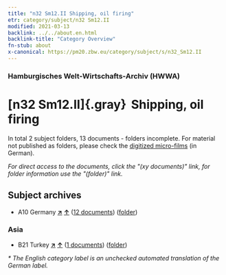 ```yaml
---
title: "n32 Sm12.II Shipping, oil firing"
etr: category/subject/n32 Sm12.II
modified: 2021-03-13
backlink: ../../about.en.html
backlink-title: "Category Overview"
fn-stub: about
x-canonical: https://pm20.zbw.eu/category/subject/s/n32_Sm12.II
---
```


### Hamburgisches Welt-Wirtschafts-Archiv (HWWA)
# [n32 Sm12.II]{.gray}&#8201; Shipping, oil firing&#160; 





In total 2 subject folders, 13 documents - folders incomplete.
For material not published as folders, please check the [digitized micro-films](/film/h1_sh.de.html) (in German).

_For direct access to the documents, click the "(xy documents)" link, for folder information use the "(folder)" link._

## Subject archives


- A10 Germany [**&nearr;**](../../../geo/i/126128/about.en.html "Germany (all folders)") [**&uarr;**](../../../geo/about.en.html#A10 "Country category system") (<a href="https://pm20.zbw.eu/dfgview/sh/126128,145582" title="about: Germany : Shipping, oil firing" target="_blank">12 documents</a>) ([folder](../../../../folder/sh/1261xx/126128/1455xx/145582/about.en.html))

### Asia

- B21 Turkey [**&nearr;**](../../../geo/i/141111/about.en.html "Turkey (all folders)") [**&uarr;**](../../../geo/about.en.html#B21 "Country category system") (<a href="https://pm20.zbw.eu/dfgview/sh/141111,145582" title="about: Turkey : Shipping, oil firing" target="_blank">1 documents</a>) ([folder](../../../../folder/sh/1411xx/141111/1455xx/145582/about.en.html))


_* The English category label is an unchecked automated translation of the German label._

